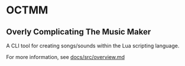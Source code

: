 # OCTMM
## Overly Complicating The Music Maker

A CLI tool for creating songs/sounds within the Lua
scripting language.

For more information, see [docs/src/overview.md](./docs/src/overview.md)

